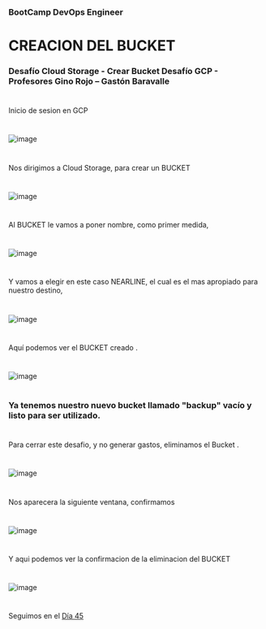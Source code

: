 ### BootCamp DevOps Engineer	
#

# CREACION DEL BUCKET


### Desafío Cloud Storage - Crear Bucket  Desafío  GCP -  Profesores Gino Rojo – Gastón Baravalle

#

Inicio de sesion en GCP 

#
![image](https://user-images.githubusercontent.com/96561825/173637682-caece3a0-709a-40fb-8c7e-94f2e0667427.png)
#

Nos dirigimos a Cloud Storage, para crear un BUCKET

#
![image](https://user-images.githubusercontent.com/96561825/173637730-8ea4e5e4-f9f9-4d6c-816d-a3bcab3cb0de.png)
#

Al BUCKET le vamos a poner nombre, como primer medida,
#
![image](https://user-images.githubusercontent.com/96561825/173637777-0678f266-4d17-4fd2-acc2-ba161205cf01.png)
#


Y vamos a elegir en este caso NEARLINE, el cual es el mas apropiado para nuestro destino,

#
![image](https://user-images.githubusercontent.com/96561825/173637823-2d513f58-ca42-49a8-ac5b-3b5be43fa08a.png)
#


Aquí podemos ver el BUCKET creado .

#
![image](https://user-images.githubusercontent.com/96561825/173637857-afaeadea-72da-4ad9-bc05-7d9606266d8b.png)
#
#

### Ya tenemos nuestro nuevo bucket llamado "backup" vacío y listo para ser utilizado.


#
#


Para cerrar este desafio, y no generar gastos, eliminamos el Bucket .

#
![image](https://user-images.githubusercontent.com/96561825/173637913-f4dd5ad3-4291-4981-9628-5ef8f996d44c.png)
#

Nos aparecera la siguiente ventana, confirmamos

#
![image](https://user-images.githubusercontent.com/96561825/173637963-d9aa8ef4-d5be-4e2c-8a6b-968a05cb6df4.png)
#


Y aqui podemos ver la confirmacion de la eliminacion del BUCKET 


#
![image](https://user-images.githubusercontent.com/96561825/173638026-e6b06756-f5f2-4aea-b1d3-a982119ea193.png)


#
#
#
#
#
Seguimos en el [Día 45](day45.md)
